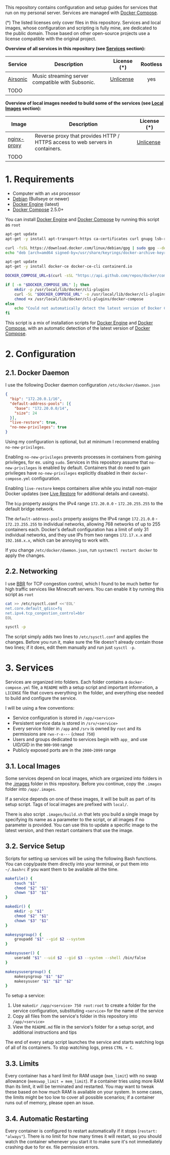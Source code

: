 This repository contains configuration and setup guides for services that run on my personal server. Services are managed with [Docker Compose](https://docs.docker.com/compose/).

(*) The listed licenses only cover files in this repository. Services and local images, whose configuration and scripting is fully mine, are dedicated to the public domain. Those based on other open-source projects use a license compatible with the original project.

**Overview of all services in this repository (see [Services](#3-services) section):**

| Service              | Description                                      | License (*)                   | Rootless |
|----------------------|--------------------------------------------------|-------------------------------|:--------:|
| [Airsonic](airsonic) | Music streaming server compatible with Subsonic. | [Unlicense](airsonic/LICENSE) |   yes    |
| TODO                 |                                                  |                               |          |

**Overview of local images needed to build some of the services (see [Local Images](#31-local-images) section):**

| Image                              | Description                                                                   | License (*)                              |
|------------------------------------|-------------------------------------------------------------------------------|------------------------------------------|
| [nginx-proxy](.images/nginx-proxy) | Reverse proxy that provides HTTP / HTTPS access to web servers in containers. | [Unlicense](.images/nginx-proxy/LICENSE) |
| TODO                               |                                                                               |                                          |

# 1. Requirements

- Computer with an `x64` processor
- [Debian](https://www.debian.org/) (Bullseye or newer)
- [Docker Engine](https://docs.docker.com/engine/install/debian/) (latest)
- [Docker Compose](https://docs.docker.com/compose/install/) 2.5.0+

You can install [Docker Engine](https://docs.docker.com/engine/install/debian/) and [Docker Compose](https://docs.docker.com/compose/install/) by running this script as `root`

```bash
apt-get update
apt-get -y install apt-transport-https ca-certificates curl gnupg lsb-release

curl -fsSL https://download.docker.com/linux/debian/gpg | sudo gpg --dearmor -o /usr/share/keyrings/docker-archive-keyring.gpg
echo "deb [arch=amd64 signed-by=/usr/share/keyrings/docker-archive-keyring.gpg] https://download.docker.com/linux/debian $(lsb_release -cs) stable" | sudo tee /etc/apt/sources.list.d/docker.list > /dev/null

apt-get update
apt-get -y install docker-ce docker-ce-cli containerd.io

DOCKER_COMPOSE_URL=$(curl -sSL "https://api.github.com/repos/docker/compose/releases/latest" | grep -Eo "\"https://github.com/docker/compose/releases/download/(.*)/docker-compose-linux-x86_64\"" | sed -e 's|^"||' -e 's|"$||')

if [ -n "$DOCKER_COMPOSE_URL" ]; then
    mkdir -p /usr/local/lib/docker/cli-plugins
    curl -SL "$DOCKER_COMPOSE_URL" -o /usr/local/lib/docker/cli-plugins/docker-compose
    chmod +x /usr/local/lib/docker/cli-plugins/docker-compose
else
    echo "Could not automatically detect the latest version of Docker Compose!"
fi
```

This script is a mix of installation scripts for [Docker Engine](https://docs.docker.com/engine/install/debian/) and [Docker Compose](https://docs.docker.com/compose/install/), with an automatic detection of the latest version of [Docker Compose](https://docs.docker.com/compose/install/).

# 2. Configuration

## 2.1. Docker Daemon

I use the following Docker daemon configuration `/etc/docker/daemon.json`

```json
{
  "bip": "172.20.0.1/16",
  "default-address-pools": [{
    "base": "172.20.0.0/14",
    "size": 24
  }],
  "live-restore": true,
  "no-new-privileges": true
}
```

Using my configuration is optional, but at minimum I recommend enabling `no-new-privileges`.

Enabling `no-new-privileges` prevents processes in containers from gaining privileges, for ex. using `sudo`. Services in this repository assume that `no-new-privileges` is enabled by default. Containers that do need to gain privileges have `no-new-privileges` explicitly disabled in their `docker-compose.yml` configuration.

Enabling `live-restore` keeps containers alive while you install non-major Docker updates (see [Live Restore](https://docs.docker.com/config/containers/live-restore/) for additional details and caveats).

The `bip` property assigns the IPv4 range `172.20.0.0` - `172.20.255.255` to the default bridge network.

The `default-address-pools` property assigns the IPv4 range `172.21.0.0` - `172.23.255.255` to individual networks, allowing 768 networks of up to 255 containers each. Docker's default configuration has a limit of only 31 individual networks, and they use IPs from two ranges `172.17.x.x` and `192.168.x.x`, which can be annoying to work with.

If you change `/etc/docker/daemon.json`, run `systemctl restart docker` to apply the changes.

## 2.2. Networking

I use [BBR](https://github.com/google/bbr) for TCP congestion control, which I found to be much better for high traffic services like Minecraft servers. You can enable it by running this script as `root`

```bash
cat >> /etc/sysctl.conf <<'EOL'
net.core.default_qdisc=fq
net.ipv4.tcp_congestion_control=bbr
EOL

sysctl -p
```

The script simply adds two lines to `/etc/sysctl.conf` and applies the changes. Before you run it, make sure the file doesn't already contain those two lines; if it does, edit them manually and run just `sysctl -p`.

# 3. Services

Services are organized into folders. Each folder contains a `docker-compose.yml` file, a `README` with a setup script and important information, a `LICENSE` file that covers everything in the folder, and everything else needed to build and configure the service.

I will be using a few conventions:

- Service configuration is stored in `/app/<service>`
- Persistent service data is stored in `/srv/<service>`
- Every service folder in `/app` and `/srv` is owned by `root` and its permissions are `rwx-r-x---` (`chmod 750`)
- Users and groups dedicated to services begin with `app_` and use UID/GID in the `900`-`990` range
- Publicly exposed ports are in the `2000`-`2099` range

## 3.1. Local Images

Some services depend on local images, which are organized into folders in the [.images](.images) folder in this repository. Before you continue, copy the `.images` folder into `/app/.images`.

If a service depends on one of these images, it will be built as part of its setup script. Tags of local images are prefixed with `local/`.

There is also script `.images/build.sh` that lets you build a single image by specifying its name as a parameter to the script, or all images if no parameter is provided. You can use this to update a specific image to the latest version, and then restart containers that use the image.

## 3.2. Service Setup

Scripts for setting up services will be using the following Bash functions. You can copy/paste them directly into your terminal, or put them into `~/.bashrc` if you want them to be available all the time.

```bash
makefile() {
    touch "$1"
    chmod "$2" "$1"
    chown "$3" "$1"
}

makedir() {
    mkdir -p "$1"
    chmod "$2" "$1"
    chown "$3" "$1"
}

makesysgroup() {
    groupadd "$1" --gid $2 --system
}

makesysuser() {
    useradd "$1" --uid $2 --gid $3 --system --shell /bin/false
}

makesysusergroup() {
    makesysgroup "$1" "$2"
    makesysuser "$1" "$2" "$2"
}
```

To setup a service:

1. Use `makedir /app/<service> 750 root:root` to create a folder for the service configuration, substituting `<service>` for the name of the service
2. Copy all files from the service's folder in this repository into `/app/<service>`
3. View the `README.md` file in the service's folder for a setup script, and additional instructions and tips

The end of every setup script launches the service and starts watching logs of all of its containers. To stop watching logs, press `CTRL + C`.

## 3.3. Limits

Every container has a hard limit for RAM usage (`mem_limit`) with no swap allowance (`memswap_limit = mem_limit`). If a container tries using more RAM than its limit, it will be terminated and restarted. You may want to tweak these based on how much RAM is available on your system. In some cases, the limits might be too low to cover all possible scenarios; if a container runs out of memory, please open an issue.

## 3.4. Automatic Restarting

Every container is configured to restart automatically if it stops (`restart: "always"`). There is no limit for how many times it will restart, so you should watch the container whenever you start it to make sure it's not immediately crashing due to for ex. file permission errors.
